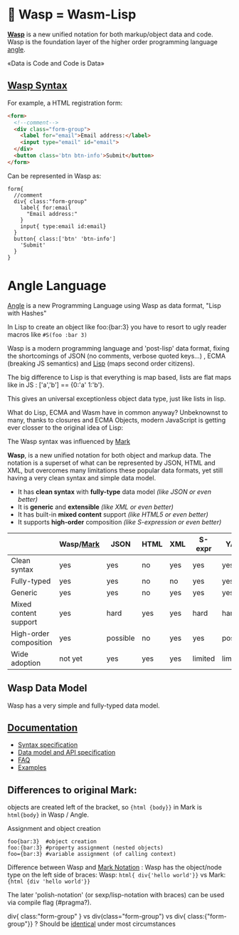# 🐝 Wasp = Wasm-Lisp

 **[Wasp](https://github.com/pannous/wasp/wiki)** is a new unified notation for both markup/object data and code.  
 Wasp is the foundation layer of the higher order programming language [angle](https://github.com/pannous/angle).
 
«Data is Code and Code is Data»

## [Wasp Syntax](https://github.com/pannous/wasp/wiki/syntax)

For example, a HTML registration form:

```html
<form>
  <!--comment-->
  <div class="form-group">
    <label for="email">Email address:</label>
    <input type="email" id="email">
  </div>
  <button class='btn btn-info'>Submit</button>
</form>
```
Can be represented in Wasp as:
```text
form{                                 
  //comment                          
  div{ class:"form-group"             
    label{ for:email                  
      "Email address:"                
    }
    input{ type:email id:email}     
  }
  button{ class:['btn' 'btn-info']  
    'Submit'                        
  }
}
```

# Angle Language

[Angle](https://github.com/pannous/angle) is a new Programming Language using Wasp as data format, "Lisp with Hashes"

In Lisp to create an object like foo:{bar:3} you have to resort to ugly reader macros like `#S(foo :bar 3)` 

Wasp is a modern programming language and 'post-lisp' data format, fixing the shortcomings of JSON (no comments, verbose quoted keys…) , ECMA (breaking JS semantics) and [Lisp](https://github.com/google/schism) (maps second order citizens).  

The big difference to Lisp is that everything is map based, lists are flat maps like in JS : ['a','b'] == {0:'a' 1:'b'}.

This gives an universal exceptionless object data type, just like lists in lisp.

What do Lisp, ECMA and Wasm have in common anyway?
Unbeknownst to many, thanks to closures and ECMA Objects, modern JavaScript is getting ever closser to the original idea of Lisp:

The Wasp syntax was influenced by [Mark](https://github.com/henry-luo/mark)

 **Wasp**, is a new unified notation for both object and markup data. The notation is a superset of what can be represented by JSON, HTML and XML, but overcomes many limitations these popular data formats, yet still having a very clean syntax and simple data model.

- It has **clean syntax** with **fully-type** data model *(like JSON or even better)*
- It is **generic** and **extensible** *(like XML or even better)*
- It has built-in **mixed content** support *(like HTML5 or even better)*
- It supports **high-order** composition *(like S-expression or even better)*

|                        | Wasp/[Mark](https://github.com/henry-luo/mark)                           | JSON     | HTML | XML                            | S-expr                             | YAML                                  |
| ---------------------- | ------------------------------ | -------- | ---- | ------------------------------ | ---------------------------------- | ------------------------------------- |
| Clean syntax           | yes | yes| no   | yes | yes| yes|
| Fully-typed            | yes | yes| no   | no| yes| yes |
| Generic                | yes | yes| no   | yes | yes| yes |
| Mixed content support  | yes | hard     | yes | yes | hard | hard                                  |
| High-order composition | yes | possible | no   | yes | yes| possible                              |
| Wide adoption          | not yet | yes| yes | yes | limited                            | limited                               |


## Wasp Data Model

Wasp has a very simple and fully-typed data model. 
## [Documentation](../../wiki/)

- [Syntax specification](https://github.com/pannous/wasp/wiki/syntax)
- [Data model and API specification](https://github.com/pannous/wasp/wiki/data)
- [FAQ](https://github.com/pannous/wasp/wiki/FAQ)
- [Examples](https://github.com/pannous/wasp/wiki/Examples)

## Differences to original Mark:
objects are created left of the bracket, so
`{html {body}}` in Mark is `html{body}` in Wasp / Angle.

Assignment and object creation
```
foo{bar:3}  #object creation
foo:{bar:3} #property assignment (nested objects)
foo={bar:3} #variable assignment (of calling context)
```

Difference between Wasp and [Mark Notation](https://github.com/henry-luo/mark) :
Wasp  has the object/node type on the left side of braces:
Wasp: `html{ div{'hello world'}}` vs
Mark: `{html {div 'hello world'}}`

The later 'polish-notation' (or sexp/lisp-notation with braces) can be used via compile flag (#pragma?).

div{ class:"form-group" } vs div(class="form-group") vs div{ class:{"form-group"}} ?
Should be [identical](identities) under most circumstances

